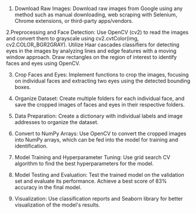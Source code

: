 1. Download Raw Images:
Download raw images from Google using any method such as manual downloading, web scraping with Selenium, Chrome extensions, or third-party apps/vendors.

2.Preprocessing and Face Detection:
Use OpenCV (cv2) to read the images and convert them to grayscale using cv2.cvtColor(img, cv2.COLOR_BGR2GRAY).
Utilize Haar cascades classifiers for detecting eyes in the images by analyzing lines and edge features with a moving window approach.
Draw rectangles on the region of interest to identify faces and eyes using OpenCV.

3. Crop Faces and Eyes:
Implement functions to crop the images, focusing on individual faces and extracting two eyes using the detected bounding boxes.

4. Organize Dataset:
Create multiple folders for each individual face, and save the cropped images of faces and eyes in their respective folders.

5. Data Preparation:
Create a dictionary with individual labels and image addresses to organize the dataset.

6. Convert to NumPy Arrays:
Use OpenCV to convert the cropped images into NumPy arrays, which can be fed into the model for training and identification.

7. Model Training and Hyperparameter Tuning:
Use grid search CV algorithm to find the best hyperparameters for the model.

8. Model Testing and Evaluation:
Test the trained model on the validation set and evaluate its performance.
Achieve a best score of 83% accuracy in the final model.

10. Visualization:
Use classification reports and Seaborn library for better visualization of the model's results.